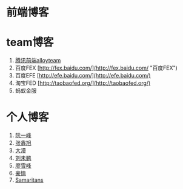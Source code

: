 # 前端博客

# team博客

1. [腾讯前端alloyteam](http://www.alloyteam.com/)
2. 百度FEX [http://fex.baidu.com/](http://fex.baidu.com/ "百度FEX")
3. 百度EFE [http://efe.baidu.com/](http://efe.baidu.com/)
4. 淘宝FED [http://taobaofed.org/](http://taobaofed.org/)
5. 蚂蚁金服

# 个人博客

1. [阮一峰](http://www.ruanyifeng.com/blog/2015/11/circular-dependency.html)
2. [张鑫旭](http://www.zhangxinxu.com/wordpress/)
3. [大漠](http://www.w3cplus.com/)
4. [刘未鹏](http://mindhacks.cn/topics/learning-method/)
5. [廖雪峰](http://www.liaoxuefeng.com/wiki/001434446689867b27157e896e74d51a89c25cc8b43bdb3000)
6. [豪情](http://www.cnblogs.com/jikey/)
7. [Samaritans](http://www.cnblogs.com/dolphinX/)



